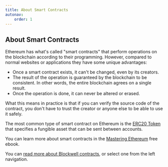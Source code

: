 ```yaml
---
title: About Smart Contracts
autonav:
    order: 1
---
```


## About Smart Contracts

Ethereum has what's called "smart contracts" that perform operations on
the blockchain according to their programming. However, compared to normal
websites or applications they have some unique advantages:

- Once a smart contract exists, it can't be changed, even by its creators.
- The result of the operation is guaranteed by the blockchain to be consistent.
  In other words, the entire blockchain agrees on a single result.
- Once the operation is done, it can never be altered or erased.

What this means in practice is that if you can verify the source code of
the contract, you don't have to trust the creator or anyone else to be
able to use it safely.

The most common type of smart contract on Ethereum is the
[ERC20 Token](https://docs.ethhub.io/built-on-ethereum/erc-token-standards/erc20/)
that specifies a fungible asset that can be sent between accounts.

You can learn more about smart contracts in the
[Mastering Ethereum](https://github.com/ethereumbook/ethereumbook/blob/develop/07smart-contracts-solidity.asciidoc)
free ebook.

You can [read more about Blockwell contracts](./blockwell-contracts.md), or
select one from the left navigation.
